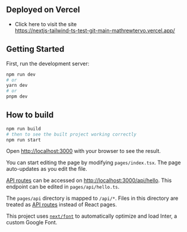 ## Deployed on Vercel
  - Click here to visit the site \
  https://nextjs-tailwind-ts-test-git-main-mathrewtervo.vercel.app/
## Getting Started

First, run the development server:

```bash
npm run dev
# or
yarn dev
# or
pnpm dev
```

## How to build

```bash
npm run build
# then to see the built project working correctly
npm run start
```

Open [http://localhost:3000](http://localhost:3000) with your browser to see the result.

You can start editing the page by modifying `pages/index.tsx`. The page auto-updates as you edit the file.

[API routes](https://nextjs.org/docs/api-routes/introduction) can be accessed on [http://localhost:3000/api/hello](http://localhost:3000/api/hello). This endpoint can be edited in `pages/api/hello.ts`.

The `pages/api` directory is mapped to `/api/*`. Files in this directory are treated as [API routes](https://nextjs.org/docs/api-routes/introduction) instead of React pages.

This project uses [`next/font`](https://nextjs.org/docs/basic-features/font-optimization) to automatically optimize and load Inter, a custom Google Font.
